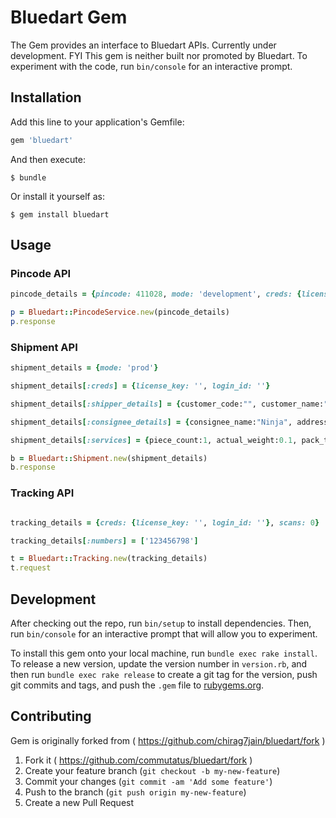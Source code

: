 # Bluedart Gem

The Gem provides an interface to Bluedart APIs. Currently under development. FYI This gem is neither built nor promoted by Bluedart. To experiment with the code, run `bin/console` for an interactive prompt.

## Installation

Add this line to your application's Gemfile:

```ruby
gem 'bluedart'
```

And then execute:

    $ bundle

Or install it yourself as:

    $ gem install bluedart

## Usage

### Pincode API

```ruby
pincode_details = {pincode: 411028, mode: 'development', creds: {license_key: '', login_id: ''}}

p = Bluedart::PincodeService.new(pincode_details)
p.response
```

### Shipment API

```ruby
shipment_details = {mode: 'prod'}

shipment_details[:creds] = {license_key: '', login_id: ''}

shipment_details[:shipper_details] = {customer_code:"", customer_name:"J Bieber", address:"ABC ABC", customer_pincode:"499999",customer_telephone:nil, customer_mobile:"", customer_email_id:"someone@me.com", sender:'', vendor_code:"", isToPayCustomer:false, origin_area:'AAA'}

shipment_details[:consignee_details] = {consignee_name:"Ninja", address:"hogsmeade station", consignee_pincode:"999999", consignee_telephone:"000000000", consignee_mobile:"0000000000", consignee_attention:""}

shipment_details[:services] = {piece_count:1, actual_weight:0.1, pack_type:"", invoice_no:"", special_instruction:"", declared_value:9999, credit_reference_no:"9999", dimensions:"", pickup_date:'2015-12-12', pickup_time:"1313", commodities:['Crack'], product_type:"Dutiables", collectable_amount:5050, product_code:"A", sub_product_code:"C", p_d_f_output_not_required:false}

b = Bluedart::Shipment.new(shipment_details)
b.response
```

### Tracking API

```ruby

tracking_details = {creds: {license_key: '', login_id: ''}, scans: 0}

tracking_details[:numbers] = ['123456798']

t = Bluedart::Tracking.new(tracking_details)
t.request

```

## Development

After checking out the repo, run `bin/setup` to install dependencies. Then, run `bin/console` for an interactive prompt that will allow you to experiment.

To install this gem onto your local machine, run `bundle exec rake install`. To release a new version, update the version number in `version.rb`, and then run `bundle exec rake release` to create a git tag for the version, push git commits and tags, and push the `.gem` file to [rubygems.org](https://rubygems.org).

## Contributing

Gem is originally forked from ( https://github.com/chirag7jain/bluedart/fork )

1. Fork it ( https://github.com/commutatus/bluedart/fork )
2. Create your feature branch (`git checkout -b my-new-feature`)
3. Commit your changes (`git commit -am 'Add some feature'`)
4. Push to the branch (`git push origin my-new-feature`)
5. Create a new Pull Request
